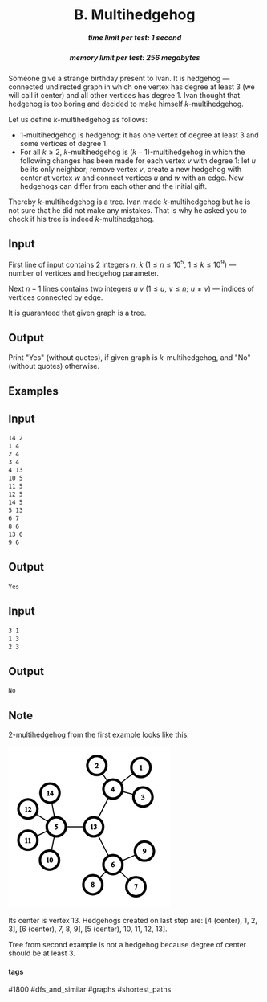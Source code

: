 <h1 style='text-align: center;'> B. Multihedgehog</h1>

<h5 style='text-align: center;'>time limit per test: 1 second</h5>
<h5 style='text-align: center;'>memory limit per test: 256 megabytes</h5>

Someone give a strange birthday present to Ivan. It is hedgehog — connected undirected graph in which one vertex has degree at least $3$ (we will call it center) and all other vertices has degree 1. Ivan thought that hedgehog is too boring and decided to make himself $k$-multihedgehog.

Let us define $k$-multihedgehog as follows:

* $1$-multihedgehog is hedgehog: it has one vertex of degree at least $3$ and some vertices of degree 1.
* For all $k \ge 2$, $k$-multihedgehog is $(k-1)$-multihedgehog in which the following changes has been made for each vertex $v$ with degree 1: let $u$ be its only neighbor; remove vertex $v$, create a new hedgehog with center at vertex $w$ and connect vertices $u$ and $w$ with an edge. New hedgehogs can differ from each other and the initial gift.

Thereby $k$-multihedgehog is a tree. Ivan made $k$-multihedgehog but he is not sure that he did not make any mistakes. That is why he asked you to check if his tree is indeed $k$-multihedgehog.

## Input

First line of input contains $2$ integers $n$, $k$ ($1 \le n \le 10^{5}$, $1 \le k \le 10^{9}$) — number of vertices and hedgehog parameter.

Next $n-1$ lines contains two integers $u$ $v$ ($1 \le u, \,\, v \le n; \,\, u \ne v$) — indices of vertices connected by edge.

It is guaranteed that given graph is a tree.

## Output

Print "Yes" (without quotes), if given graph is $k$-multihedgehog, and "No" (without quotes) otherwise.

## Examples

## Input


```
14 2  
1 4  
2 4  
3 4  
4 13  
10 5  
11 5  
12 5  
14 5  
5 13  
6 7  
8 6  
13 6  
9 6  

```
## Output


```
Yes  

```
## Input


```
3 1  
1 3  
2 3  

```
## Output


```
No  

```
## Note

2-multihedgehog from the first example looks like this:

![](images/eb97e0cdfc23392dd97429ddb201075dca861d9d.png)

Its center is vertex $13$. Hedgehogs created on last step are: [4 (center), 1, 2, 3], [6 (center), 7, 8, 9], [5 (center), 10, 11, 12, 13].

Tree from second example is not a hedgehog because degree of center should be at least $3$.



#### tags 

#1800 #dfs_and_similar #graphs #shortest_paths 